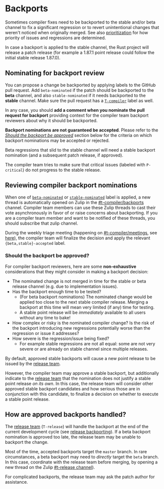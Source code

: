 # Backports

Sometimes compiler fixes need to be backported to the stable and/or beta channel to fix a
significant regression or to revert unintentional changes that weren't noticed when originally
merged. See also [prioritization](./prioritization.md) for how priority of issues and regressions
are determined.

In case a backport is applied to the stable channel, the Rust project will release a patch release
(for example a 1.87.1 point release could follow the initial stable release 1.87.0).

## Nominating for backport review

You can propose a change be backported by applying labels to the GitHub pull request. Add
`beta-nominated` if the patch should be backported to the **beta** channel, and also
`stable-nominated` if it needs backported to the **stable** channel. Make sure the pull request has
a [`T-compiler`] label as well.

In any case, you should **add a comment when you nominate the pull request for backport** providing
context for the compiler team backport reviewers about why it should be backported.

**Backport nominations are not guaranteed be accepted**. Please refer to the [*Should the backport
be approved*](#should-the-backport-be-approved) section below for the criteria on which backport
nominations may be accepted or rejected.

Beta regressions that slid to the stable channel will need a stable backport nomination (and a
subsequent patch release, if approved).

The compiler team tries to make sure that critical issues (labeled with `P-critical`) do not
progress to the stable release.

## Reviewing compiler backport nominations

When one of [`beta-nominated`] or [`stable-nominated`] label is applied, a new thread is
automatically opened on Zulip in the [#t-compiler/backports] channel. Compiler team members can use
these Zulip threads to cast their vote asynchronously in favor of or raise concerns about
backporting. If you are a compiler team member and want to be notified of these threads, you should
subscribe that zulip channel.

During the weekly triage meeting (happening on [#t-compiler/meetings], see [here](./meetings.md)),
the compiler team will finalize the decision and apply the relevant `{beta,stable}-accepted` label.

### Should the backport be approved?

For compiler backport reviewers, here are some **non-exhaustive** considerations that they might
consider in making a backport decision:

- The nominated change is not merged in time for the stable or beta release channel (e.g. due to
  implementation issues).
- Has the backport enough time to be tested?
  - (For beta backport nominations) The nominated change would be applied too close to the next
    stable compiler release. Merging a backport at this time will mean very limited (if any) time
    for testing.
  - A stable point release will be *immediately* available to all users without any time to bake!
- How complex or risky is the nominated compiler change? Is the risk of the backport introducing new
  regressions potentially worse than the regression or issue it addresses?
- How severe is the regression/issue being fixed?
  - For example stable regressions are not all equal: some are not very severe or are already on
    stable channel since multiple releases.

By default, approved stable backports will cause a new point release to be issued by the [release
team](../release/backporting.md#stable-backporting-in-rust-langrust).

However, the compiler team may approve a stable backport, but additionally indicate to the [release
team](../release/backporting.md) that the nomination does not justify a stable point release *on its
own*. In this case, the release team will consider other approved stable backport candidates and how
serious those are in conjunction with this candidate, to finalize a decision on whether to execute a
stable point release.

## How are approved backports handled?

The [release team](../release/README.md) (`T-release`) will handle the backport at the end of the
current development cycle (see [release backporting](../release/backporting.md)). If a beta backport
nomination is approved too late, the release team may be unable to backport the change.

Most of the time, accepted backports target the `master` branch. In rare circumstances, a beta
backport may need to *directly* target the `beta` branch. In this case, coordinate with the release
team before merging, by opening a new thread on the Zulip [#t-release
channel](https://rust-lang.zulipchat.com/#narrow/channel/241545-t-release)).

For complicated backports, the release team may ask the patch author for assistance.


[`beta-nominated`]: https://github.com/rust-lang/rust/labels/beta-nominated
[`beta-accepted`]: https://github.com/rust-lang/rust/labels/beta-accepted
[`stable-nominated`]: https://github.com/rust-lang/rust/labels/stable-nominated
[`stable-accepted`]: https://github.com/rust-lang/rust/labels/stable-accepted
[#t-compiler/backports]:
    https://rust-lang.zulipchat.com/#narrow/channel/474880-t-compiler.2Fbackports
[#t-compiler/meetings]: https://rust-lang.zulipchat.com/#narrow/channel/238009-t-compiler.2Fmeetings
[`T-compiler`]: https://github.com/rust-lang/rust/labels/T-compiler
